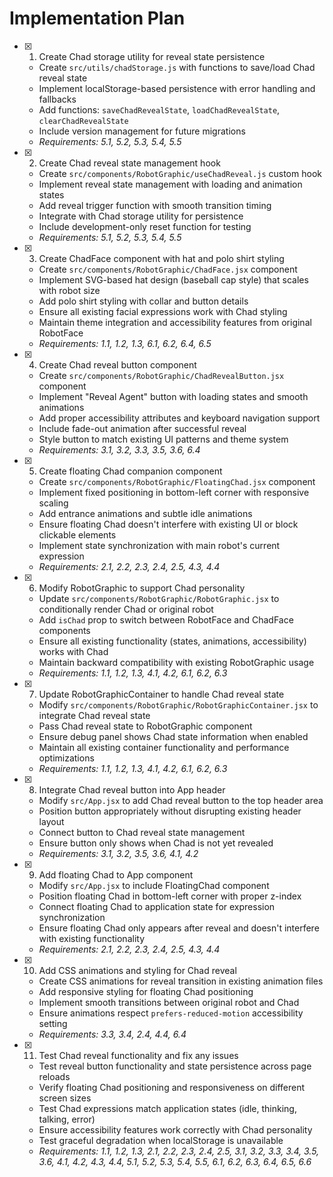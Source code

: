 # Implementation Plan

- [x] 1. Create Chad storage utility for reveal state persistence

  - Create `src/utils/chadStorage.js` with functions to save/load Chad reveal state
  - Implement localStorage-based persistence with error handling and fallbacks
  - Add functions: `saveChadRevealState`, `loadChadRevealState`, `clearChadRevealState`
  - Include version management for future migrations
  - _Requirements: 5.1, 5.2, 5.3, 5.4, 5.5_

- [x] 2. Create Chad reveal state management hook

  - Create `src/components/RobotGraphic/useChadReveal.js` custom hook
  - Implement reveal state management with loading and animation states
  - Add reveal trigger function with smooth transition timing
  - Integrate with Chad storage utility for persistence
  - Include development-only reset function for testing
  - _Requirements: 5.1, 5.2, 5.3, 5.4, 5.5_

- [x] 3. Create ChadFace component with hat and polo shirt styling

  - Create `src/components/RobotGraphic/ChadFace.jsx` component
  - Implement SVG-based hat design (baseball cap style) that scales with robot size
  - Add polo shirt styling with collar and button details
  - Ensure all existing facial expressions work with Chad styling
  - Maintain theme integration and accessibility features from original RobotFace
  - _Requirements: 1.1, 1.2, 1.3, 6.1, 6.2, 6.4, 6.5_

- [x] 4. Create Chad reveal button component

  - Create `src/components/RobotGraphic/ChadRevealButton.jsx` component
  - Implement "Reveal Agent" button with loading states and smooth animations
  - Add proper accessibility attributes and keyboard navigation support
  - Include fade-out animation after successful reveal
  - Style button to match existing UI patterns and theme system
  - _Requirements: 3.1, 3.2, 3.3, 3.5, 3.6, 6.4_

- [x] 5. Create floating Chad companion component

  - Create `src/components/RobotGraphic/FloatingChad.jsx` component
  - Implement fixed positioning in bottom-left corner with responsive scaling
  - Add entrance animations and subtle idle animations
  - Ensure floating Chad doesn't interfere with existing UI or block clickable elements
  - Implement state synchronization with main robot's current expression
  - _Requirements: 2.1, 2.2, 2.3, 2.4, 2.5, 4.3, 4.4_

- [x] 6. Modify RobotGraphic to support Chad personality

  - Update `src/components/RobotGraphic/RobotGraphic.jsx` to conditionally render Chad or original robot
  - Add `isChad` prop to switch between RobotFace and ChadFace components
  - Ensure all existing functionality (states, animations, accessibility) works with Chad
  - Maintain backward compatibility with existing RobotGraphic usage
  - _Requirements: 1.1, 1.2, 1.3, 4.1, 4.2, 6.1, 6.2, 6.3_

- [x] 7. Update RobotGraphicContainer to handle Chad reveal state

  - Modify `src/components/RobotGraphic/RobotGraphicContainer.jsx` to integrate Chad reveal state
  - Pass Chad reveal state to RobotGraphic component
  - Ensure debug panel shows Chad state information when enabled
  - Maintain all existing container functionality and performance optimizations
  - _Requirements: 1.1, 1.2, 1.3, 4.1, 4.2, 6.1, 6.2, 6.3_

- [x] 8. Integrate Chad reveal button into App header

  - Modify `src/App.jsx` to add Chad reveal button to the top header area
  - Position button appropriately without disrupting existing header layout
  - Connect button to Chad reveal state management
  - Ensure button only shows when Chad is not yet revealed
  - _Requirements: 3.1, 3.2, 3.5, 3.6, 4.1, 4.2_

- [x] 9. Add floating Chad to App component

  - Modify `src/App.jsx` to include FloatingChad component
  - Position floating Chad in bottom-left corner with proper z-index
  - Connect floating Chad to application state for expression synchronization
  - Ensure floating Chad only appears after reveal and doesn't interfere with existing functionality
  - _Requirements: 2.1, 2.2, 2.3, 2.4, 2.5, 4.3, 4.4_

- [x] 10. Add CSS animations and styling for Chad reveal

  - Create CSS animations for reveal transition in existing animation files
  - Add responsive styling for floating Chad positioning
  - Implement smooth transitions between original robot and Chad
  - Ensure animations respect `prefers-reduced-motion` accessibility setting
  - _Requirements: 3.3, 3.4, 2.4, 4.4, 6.4_

- [x] 11. Test Chad reveal functionality and fix any issues
  - Test reveal button functionality and state persistence across page reloads
  - Verify floating Chad positioning and responsiveness on different screen sizes
  - Test Chad expressions match application states (idle, thinking, talking, error)
  - Ensure accessibility features work correctly with Chad personality
  - Test graceful degradation when localStorage is unavailable
  - _Requirements: 1.1, 1.2, 1.3, 2.1, 2.2, 2.3, 2.4, 2.5, 3.1, 3.2, 3.3, 3.4, 3.5, 3.6, 4.1, 4.2, 4.3, 4.4, 5.1, 5.2, 5.3, 5.4, 5.5, 6.1, 6.2, 6.3, 6.4, 6.5, 6.6_
